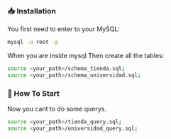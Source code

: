 ### 📥 Installation

You first need to enter to your MySQL:

```bash
mysql -u root -p
```
When you are inside mysql
Then create all the tables:

```bash
source <your_path>/schema_tienda.sql;
source <your_path>/schema_universidad.sql;
```


### 🏁 How To Start

Now you cant to do some querys.
```bash
source <your_path>/tienda_query.sql;
source <your_path>/universidad_query.sql;
```

